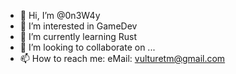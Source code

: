 - 👋 Hi, I’m @0n3W4y
- 👀 I’m interested in GameDev
- 🌱 I’m currently learning Rust
- 💞️ I’m looking to collaborate on ...
- 📫 How to reach me: eMail: vulturetm@gmail.com

<!---
0n3W4y/0n3W4y is a ✨ special ✨ repository because its `README.md` (this file) appears on your GitHub profile.
You can click the Preview link to take a look at your changes.
--->
